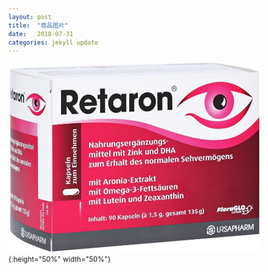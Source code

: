 ```yaml
---
layout: post
title:  "商品图片"
date:   2018-07-31
categories: jekyll update
---
```

  ![正面图](/assets/shot.jpg){:height="50%" width="50%"}
